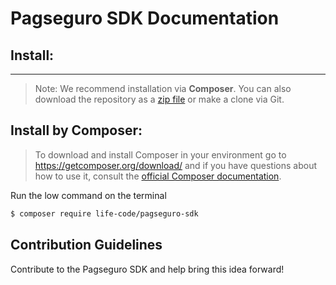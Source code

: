 # Pagseguro SDK Documentation


## Install:
----------
> Note: We recommend installation via **Composer**. You can also download the repository as a [zip file](https://github.com/life-code/pagseguro-sdk/archive/master.zip) or make a clone via Git. 

 
## Install by Composer:
> To download and install Composer in your environment go to https://getcomposer.org/download/ and if you have questions about how to use it, consult the [official Composer documentation](https://getcomposer.org/doc).

Run the low command on the terminal
```sh
$ composer require life-code/pagseguro-sdk
```




## Contribution Guidelines
Contribute to the Pagseguro SDK and help bring this idea forward!

